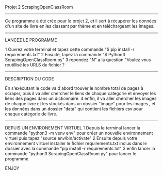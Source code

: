 Projet 2 ScrapingOpenClassRoom

***
Ce programme à été crée pour le projet 2, et il sert à récupérer les données d'un site de livre
en les classant par thème et en téléchargeant les images.

***
LANCEZ LE PROGRAMME

1 Ouvrez votre terminal et tapez cette commande "$ pip install -r requirements.txt"
2 Ensuite, tapez la commande "$ Python3 ScrapingOpenClassRoom.py"
3 repondez "N" a la question "Voulez vous réutillisé les URLS du fichier ?

***
DESCRIPTION DU CODE

En s'exécutant le code va d'abord trouver le nombre total de pages à
scraper, puis il va aller chercher le liens de chaque categorie et envoyer les liens des pages
dans un dictionnaire.
4 enfin, il va aller chercher les images de chaque livre et les stockés dans un dossier "image" pour les images , et les données dans un dossier "data" qui contient les fichiers csv pour chaque catégorie de livre.

***
DEPUIS UN ENVIRONEMENT VIRTUEL
1 Depuis le terminal lancer la commande "python3 -m venv env" pour créer un nouvelle environnement virtuel
puis tapez "source env/bin/activate"
2 Ensuite depuis votre environnement virtuel installer le fichier requirements.txt inclus dans le dossier avec la
commande "pip install -r requirements.txt"
3 enfin lancer la commande "python3 ScrapingOpenClassRoom.py" pour lancer le programme.

ENJOY
